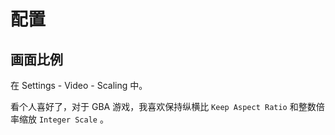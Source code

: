 # 配置

## 画面比例

在 Settings - Video - Scaling 中。

看个人喜好了，对于 GBA 游戏，我喜欢保持纵横比 `Keep Aspect Ratio` 和整数倍率缩放 `Integer Scale` 。
